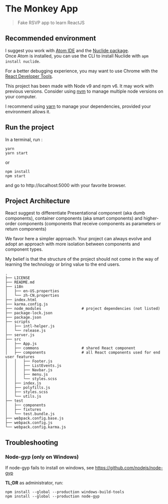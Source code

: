# The Monkey App

> Fake RSVP app to learn ReactJS

## Recommended environment

I suggest you work with [Atom IDE](https://atom.io/) and the [Nuclide package](https://nuclide.io).<br />
Once Atom is installed, you can use the CLI to install Nuclide with `apm install nuclide`.

For a better debugging experience, you may want to use Chrome with the [React Developer Tools](https://chrome.google.com/webstore/detail/react-developer-tools/fmkadmapgofadopljbjfkapdkoienihi).

This project has been made with Node v9 and npm v6. It may work with previous versions.
Consider using [nvm](https://github.com/creationix/nvm) to manage multiple node versions on your computer.

I recommend using [yarn](https://yarnpkg.com/en/docs/install) to manage your dependencies, provided your environment allows it.

## Run the project

In a terminal, run :

```
yarn
yarn start
```

or

```
npm install
npm start
```

and go to http://localhost:5000 with your favorite browser.

## Project Architecture

React suggest to differentiate Presentational component (aka dumb components), container components (aka smart components) and higher-order components (components that receive components as parameters or return components)

We favor here a simpler approach. Your project can always evolve and adopt an approach with more isolation between components and component types.

My belief is that the structure of the project should not come in the way of learning the technology or bring value to the end users.

```
.
├── LICENSE
├── README.md
├── i18n
│   ├── en-US.properties
│   └── zh-CN.properties
├── index.html
├── karma.config.js
├── node_modules                  # project dependencies (not listed)
├── package-lock.json
├── package.json
├── scripts
│   ├── intl-helper.js
│   └── release.js
├── server.js
├── src
│   ├── App.js
│   ├── commons                   # shared React component
│   ├── components                # all React components used for end user features
│   │   ├── Footer.js
│   │   ├── ListEvents.js
│   │   ├── Navbar.js
│   │   ├── menu.js
│   │   └── styles.scss
│   ├── index.js
│   ├── polyfills.js
│   ├── styles.scss
│   └── utils.js
├── test
│   ├── components
│   ├── fixtures
│   └── test.bundle.js
├── webpack.config.base.js
├── webpack.config.js
└── webpack.config.karma.js
```

## Troubleshooting

### Node-gyp (only on Windows)
If node-gyp fails to install on windows, see https://github.com/nodejs/node-gyp

**TL;DR** as administrator, run:
```
npm install --global --production windows-build-tools
npm install --global --production node-gyp
```
